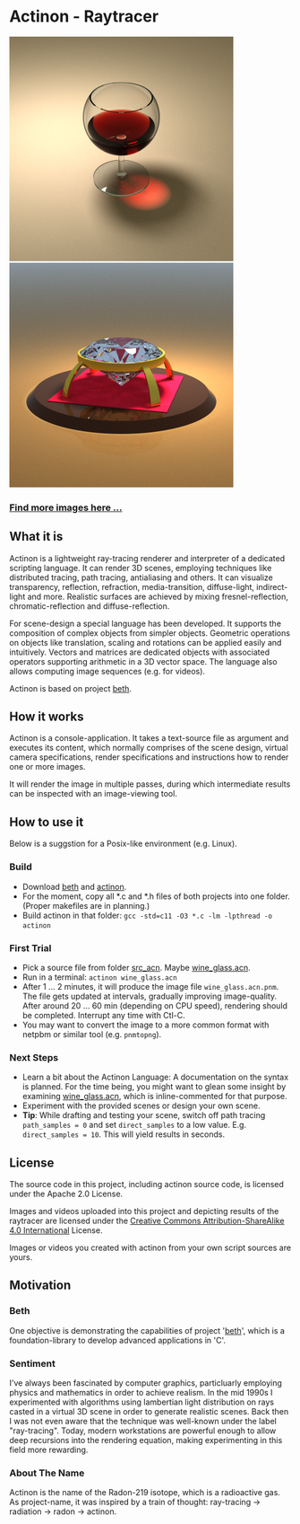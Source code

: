 # Actinon - Raytracer

![Wine Glass](https://raw.githubusercontent.com/johsteffens/actinon/master/image/wine_glass.acn.png "Image created with Actinon")
![Diamond](https://raw.githubusercontent.com/johsteffens/actinon/master/image/diamond.acn.png "Image created with Actinon")

### [Find more images here ...](https://github.com/johsteffens/actinon/wiki/Images)

## What it is
Actinon is a lightweight ray-tracing renderer and interpreter of a dedicated scripting language. It can render 3D scenes, employing techniques like distributed tracing, path tracing, antialiasing and others. It can visualize transparency, reflection, refraction, media-transition, diffuse-light, indirect-light and more. Realistic surfaces are achieved by mixing fresnel-reflection, chromatic-reflection and diffuse-reflection.

For scene-design a special language has been developed. It supports the composition of complex objects from simpler objects. Geometric operations on objects like translation, scaling and rotations can be applied easily and intuitively. Vectors and matrices are dedicated objects with associated operators supporting arithmetic in a 3D vector space. The language also allows computing image sequences (e.g. for videos).

Actinon is based on project [beth](https://github.com/johsteffens/beth).

## How it works

Actinon is a console-application. It takes a text-source file as argument and executes its content, which normally comprises of the scene design, virtual camera specifications, render specifications and instructions how to render one or more images.

It will render the image in multiple passes, during which intermediate results can be inspected with an image-viewing tool.

## How to use it

Below is a suggstion for a Posix-like environment (e.g. Linux).

### Build
   * Download [beth](https://github.com/johsteffens/beth) and [actinon](https://github.com/johsteffens/actinon).
   * For the moment, copy all *.c and *.h files of both projects into one folder. (Proper makefiles are in  planning.)
   * Build actinon in that folder: `gcc -std=c11 -O3 *.c -lm -lpthread -o actinon`

### First Trial
   * Pick a source file from folder [src_acn](https://github.com/johsteffens/actinon/tree/master/src_acn). Maybe [wine_glass.acn](https://github.com/johsteffens/actinon/blob/master/src_acn/wine_glass.acn).
   * Run in a terminal: `actinon wine_glass.acn`
   * After 1 ... 2 minutes, it will produce the image file `wine_glass.acn.pnm`. The file gets updated at intervals, gradually improving image-quality. After around 20 ... 60 min (depending on CPU speed), rendering should be completed. Interrupt any time with Ctl-C.
   * You may want to convert the image to a more common format with netpbm or similar tool (e.g. `pnmtopng`).

### Next Steps
   * Learn a bit about the Actinon Language: A documentation on the syntax is planned. For the time being, you might want to glean some insight by examining [wine_glass.acn](https://github.com/johsteffens/actinon/blob/master/src_acn/wine_glass.acn), which is inline-commented for that purpose. 
   * Experiment with the provided scenes or design your own scene.
   * **Tip**: While drafting and testing your scene, switch off path tracing `path_samples = 0` and set `direct_samples` to a low value. E.g.  `direct_samples = 10`. This will yield results in seconds.

## License
The source code in this project, including actinon source code, is licensed under the Apache 2.0 License.

Images and videos uploaded into this project and depicting results of the raytracer are licensed under the [Creative Commons Attribution-ShareAlike 4.0 International](https://creativecommons.org/licenses/by-sa/4.0/) License.

Images or videos you created with actinon from your own script sources are yours.

## Motivation

### Beth
One objective is demonstrating the capabilities of project '[beth](https://github.com/johsteffens/beth)', which is a foundation-library to develop advanced applications in 'C'.

### Sentiment
I've always been fascinated by computer graphics, particluarly employing physics and mathematics in order to achieve realism. In the mid 1990s I experimented with algorithms using lambertian light distribution on rays casted in a virtual 3D scene in order to generate realistic scenes. Back then I was not even aware that the technique was well-known under the label "ray-tracing". Today, modern workstations are powerful enough to allow deep recursions into the rendering equation, making experimenting in this field more rewarding.

### About The Name
Actinon is the name of the Radon-219 isotope, which is a radioactive gas. As project-name, it was inspired by a train of thought: ray-tracing -> radiation -> radon -> actinon.
